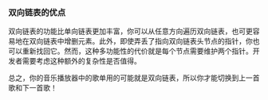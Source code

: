 ### 双向链表的优点

双向链表的功能比单向链表更加丰富，你可以从任意方向遍历双向链表，也可更容易地在双向链表中增删元素。此外，即使弄丢了指向双向链表头节点的指针，你也可以重新找回它。然而，这种多功能性的代价就是每个节点需要维护两个指针。开发者需要考虑这种额外的复杂性是否值得。

总之，你的音乐播放器中的歌单用的可能就是双向链表，所以你才能切换到上一首歌和下一首歌！